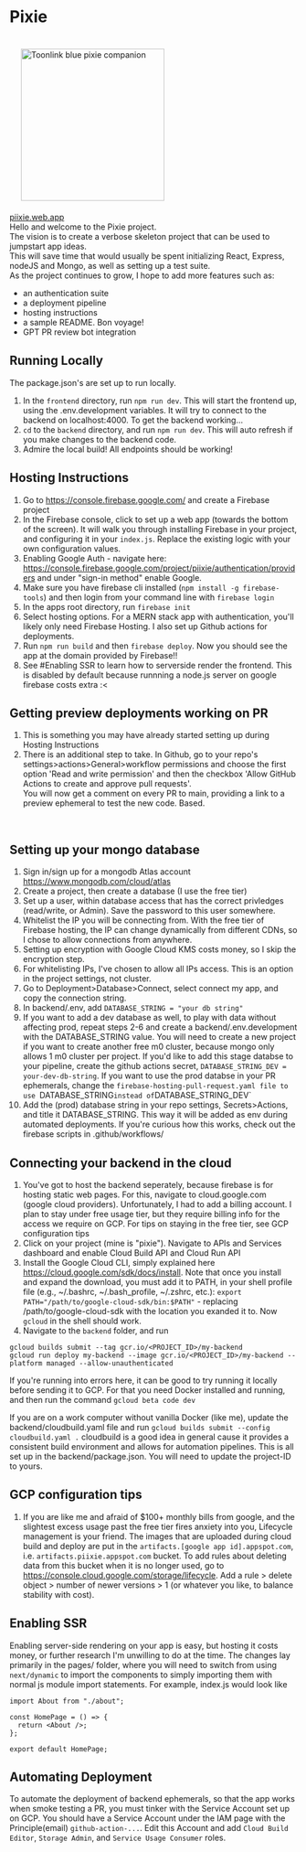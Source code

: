# Pixie

<img src="https://static.wikia.nocookie.net/zelda/images/f/f3/Ciela_Artwork.png/" alt="Toonlink blue pixie companion" width="251" height="266" style="margin:20px">
<br/>
<a href="https://piixie.web.app/">piixie.web.app</a>
<br/>
Hello and welcome to the Pixie project. <br/>
The vision is to create a verbose skeleton project that can be used to jumpstart app ideas. <br/>
This will save time that would usually be spent initializing React, Express, nodeJS and Mongo, as well as setting up a test suite.<br/>
As the project continues to grow, I hope to add more features such as:

- an authentication suite
- a deployment pipeline
- hosting instructions
- a sample README. Bon voyage!
- GPT PR review bot integration

## Running Locally

The package.json's are set up to run locally.

1. In the `frontend` directory, run `npm run dev`. This will start the frontend up, using the .env.development variables. It will try to connect to the backend on localhost:4000. To get the backend working...
2. `cd` to the `backend` directory, and run `npm run dev`. This will auto refresh if you make changes to the backend code.
3. Admire the local build! All endpoints should be working!

## Hosting Instructions

1. Go to https://console.firebase.google.com/ and create a Firebase project
2. In the Firebase console, click to set up a web app (towards the bottom of the screen). It will walk you through installing Firebase in your project, and configuring it in your `index.js`. Replace the existing logic with your own configuration values.
3. Enabling Google Auth - navigate here: https://console.firebase.google.com/project/piixie/authentication/providers and under "sign-in method" enable Google.
4. Make sure you have firebase cli installed (`npm install -g firebase-tools`) and then login from your command line with `firebase login`
5. In the apps root directory, run `firebase init`
6. Select hosting options. For a MERN stack app with authentication, you'll likely only need Firebase Hosting. I also set up Github actions for deployments.
7. Run `npm run build` and then `firebase deploy`. Now you should see the app at the domain provided by Firebase!!
8. See #Enabling SSR to learn how to serverside render the frontend. This is disabled by default because runnning a node.js server on google firebase costs extra :< <br/>

## Getting preview deployments working on PR

1. This is something you may have already started setting up during Hosting Instructions
2. There is an additional step to take. In Github, go to your repo's settings>actions>General>workflow permissions and choose the first option 'Read and write permission' and then the checkbox 'Allow GitHub Actions to create and approve pull requests'.<br/>
   You will now get a comment on every PR to main, providing a link to a preview ephemeral to test the new code. Based.

<br/>

## Setting up your mongo database

1. Sign in/sign up for a mongodb Atlas account https://www.mongodb.com/cloud/atlas
2. Create a project, then create a database (I use the free tier)
3. Set up a user, within database access that has the correct privledges (read/write, or Admin). Save the password to this user somewhere.
4. Whitelist the IP you will be connecting from. With the free tier of Firebase hosting, the IP can change dynamically from different CDNs, so I chose to allow connections from anywhere.
5. Setting up encryption with Google Cloud KMS costs money, so I skip the encryption step.
6. For whitelisting IPs, I've chosen to allow all IPs access. This is an option in the project settings, not cluster.
7. Go to Deployment>Database>Connect, select connect my app, and copy the connection string.
8. In backend/.env, add `DATABASE_STRING = "your db string"`
9. If you want to add a dev database as well, to play with data without affecting prod, repeat steps 2-6 and create a backend/.env.development with the DATABASE_STRING value. You will need to create a new project if you want to create another free m0 cluster, because mongo only allows 1 m0 cluster per project. If you'd like to add this stage databse to your pipeline, create the github actions secret, `DATABASE_STRING_DEV = your-dev-db-string`. If you want to use the prod databse in your PR ephemerals, change the `firebase-hosting-pull-request.yaml file to use `DATABASE_STRING`instead of`DATABASE_STRING_DEV`
10. Add the (prod) database string in your repo settings, Secrets>Actions, and title it DATABASE_STRING. This way it will be added as env during automated deployments. If you're curious how this works, check out the firebase scripts in .github/workflows/

## Connecting your backend in the cloud

1. You've got to host the backend seperately, because firebase is for hosting static web pages. For this, navigate to cloud.google.com (google cloud providers). Unfortunately, I had to add a billing account. I plan to stay under free usage tier, but they require billing info for the access we require on GCP. For tips on staying in the free tier, see GCP configuration tips
2. Click on your project (mine is "pixie"). Navigate to APIs and Services dashboard and enable Cloud Build API and Cloud Run API
3. Install the Google Cloud CLI, simply explained here https://cloud.google.com/sdk/docs/install. Note that once you install and expand the download, you must add it to PATH, in your shell profile file (e.g., ~/.bashrc, ~/.bash_profile, ~/.zshrc, etc.):
   `export PATH="/path/to/google-cloud-sdk/bin:$PATH"` - replacing /path/to/google-cloud-sdk with the location you exanded it to. Now `gcloud` in the shell should work.
4. Navigate to the `backend` folder, and run

```
gcloud builds submit --tag gcr.io/<PROJECT_ID>/my-backend
gcloud run deploy my-backend --image gcr.io/<PROJECT_ID>/my-backend --platform managed --allow-unauthenticated
```

If you're running into errors here, it can be good to try running it locally before sending it to GCP. For that you need Docker installed and running, and then run the command `gcloud beta code dev`

If you are on a work computer without vanilla Docker (like me), update the backend/cloudbuild.yaml file and run
`gcloud builds submit --config cloudbuild.yaml .`
cloudbuild is a good idea in general cause it provides a consistent build environment and allows for automation pipelines. This is all set up in the backend/package.json. You will need to update the project-ID to yours.

## GCP configuration tips

1. If you are like me and afraid of $100+ monthly bills from google, and the slightest excess usage past the free tier fires anxiety into you, Lifecycle management is your friend. The images that are uploaded during cloud build and deploy are put in the `artifacts.[google app id].appspot.com`, i.e. `artifacts.piixie.appspot.com` bucket. To add rules about deleting data from this bucket when it is no longer used, go to https://console.cloud.google.com/storage/lifecycle. Add a rule > delete object > number of newer versions > 1 (or whatever you like, to balance stability with cost).

## Enabling SSR

Enabling server-side rendering on your app is easy, but hosting it costs money, or further research I'm unwilling to do at the time. The changes lay primarily in the pages/ folder, where you will need to switch from using `next/dynamic` to import the components to simply importing them with normal js module import statements. For example, index.js would look like

```
import About from "./about";

const HomePage = () => {
  return <About />;
};

export default HomePage;
```

## Automating Deployment

To automate the deployment of backend ephemerals, so that the app works when smoke testing a PR, you must tinker with the Service Account set up on GCP. You should have a Service Account under the IAM page with the Principle(email) `github-action-...`. Edit this Account and add `Cloud Build Editor`, `Storage Admin`, and `Service Usage Consumer` roles.
